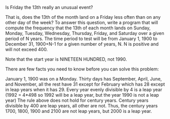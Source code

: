 Is Friday the 13th really an unusual event?

That is, does the 13th of the month land on a Friday less often than on any other day of 
the week? To answer this question, write a program that will compute the frequency that 
the 13th of each month lands on Sunday, Monday, Tuesday, Wednesday, Thursday, Friday, and 
Saturday over a given period of N years. The time period to test will be from January 1, 1900 
to December 31, 1900+N-1 for a given number of years, N. N is positive and will not exceed 400.

Note that the start year is NINETEEN HUNDRED, not 1990.

There are few facts you need to know before you can solve this problem:

January 1, 1900 was on a Monday.
Thirty days has September, April, June, and November, all the rest have 31 except for 
February which has 28 except in leap years when it has 29.
Every year evenly divisible by 4 is a leap year (1992 = 4*498 so 1992 will be a leap year, 
but the year 1990 is not a leap year)
The rule above does not hold for century years. Century years divisible by 400 are leap years, 
all other are not. Thus, the century years 1700, 1800, 1900 and 2100 are not leap years, but 
2000 is a leap year.